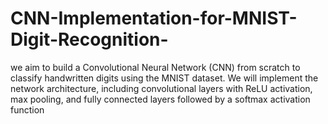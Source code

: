 # CNN-Implementation-for-MNIST-Digit-Recognition-
we aim to build a Convolutional Neural Network (CNN) from scratch to classify handwritten digits using the MNIST dataset. We will implement the network architecture, including convolutional layers with ReLU activation, max pooling, and fully connected layers followed by a softmax activation function
